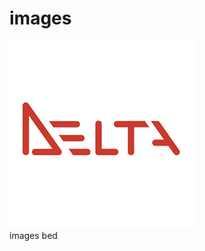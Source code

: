 # images
![image](https://github.com/tgineer/images/blob/main/images/202210192206519.jpg)
</br>
images bed
